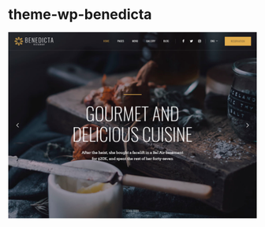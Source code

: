 # theme-wp-benedicta

![Logo do projeto](https://github.com/gabsouza-dev/theme-wp-benedicta/blob/main/screenshot.png)
